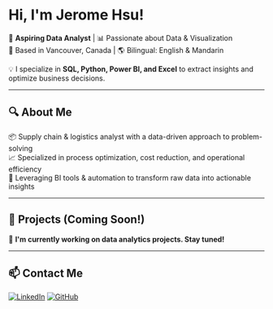 # Hi, I'm Jerome Hsu!

🎯 **Aspiring Data Analyst** | 📊 Passionate about Data & Visualization  
📍 Based in Vancouver, Canada | 🌎 Bilingual: English & Mandarin  

💡 I specialize in **SQL, Python, Power BI, and Excel** to extract insights and optimize business decisions.

---

## 🔍 About Me
📦 Supply chain & logistics analyst with a data-driven approach to problem-solving  
📈 Specialized in process optimization, cost reduction, and operational efficiency  
🤖 Leveraging BI tools & automation to transform raw data into actionable insights



---

## 📂 Projects (Coming Soon!)
🚧 **I'm currently working on data analytics projects. Stay tuned!**  

---

## 📫 Contact Me
[![LinkedIn](https://img.shields.io/badge/-LinkedIn-blue?style=flat&logo=LinkedIn)](https://www.linkedin.com/in/jerome-hsu/)
[![GitHub](https://img.shields.io/badge/-GitHub-black?style=flat&logo=GitHub)](https://github.com/yourgithub)  
